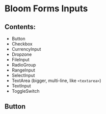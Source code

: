 # Bloom Forms Inputs

## Contents:
  * Button
  * Checkbox
  * CurrencyInput
  * Dropzone
  * FileInput
  * RadioGroup
  * RangeInput
  * SelectInput
  * TextArea (bigger, multi-line, like `<textarea>`)
  * TextInput
  * ToggleSwitch

## Button
